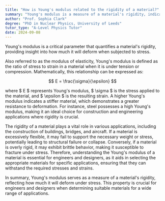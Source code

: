 ```yaml
---
title: "How is Young's modulus related to the rigidity of a material?"
summary: "Young's modulus is a measure of a material's rigidity, indicating how much it will deform under stress."
author: "Prof. Sophia Clark"
degree: "PhD in Nuclear Physics, University of Leeds"
tutor_type: "A-Level Physics Tutor"
date: 2024-09-08
---
```


Young's modulus is a critical parameter that quantifies a material's rigidity, providing insight into how much it will deform when subjected to stress.

Also referred to as the modulus of elasticity, Young's modulus is defined as the ratio of stress to strain in a material when it is under tension or compression. Mathematically, this relationship can be expressed as:

$$ E = \frac{\sigma}{\epsilon} $$

where $ E $ represents Young's modulus, $ \sigma $ is the stress applied to the material, and $ \epsilon $ is the resulting strain. A higher Young's modulus indicates a stiffer material, which demonstrates a greater resistance to deformation. For instance, steel possesses a high Young's modulus, making it an ideal choice for construction and engineering applications where rigidity is crucial.

The rigidity of a material plays a vital role in various applications, including the construction of buildings, bridges, and aircraft. If a material is excessively flexible, it may fail to support the necessary weight or stress, potentially leading to structural failure or collapse. Conversely, if a material is overly rigid, it may exhibit brittle behavior, making it susceptible to fracture under stress. Therefore, understanding the Young's modulus of a material is essential for engineers and designers, as it aids in selecting the appropriate materials for specific applications, ensuring that they can withstand the required stresses and strains.

In summary, Young's modulus serves as a measure of a material's rigidity, reflecting how much it will deform under stress. This property is crucial for engineers and designers when determining suitable materials for a wide range of applications.
    